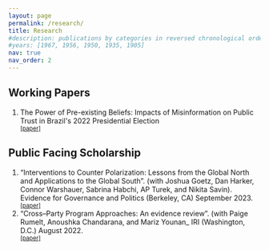 ```yaml
---
layout: page
permalink: /research/
title: Research
#description: publications by categories in reversed chronological order. generated by jekyll-scholar.
#years: [1967, 1956, 1950, 1935, 1905]
nav: true
nav_order: 2
---
```



<h2 class="year">Working Papers</h2>

<ol>
    <li>
The Power of Pre-existing Beliefs: Impacts of Misinformation on Public Trust in Brazil's 2022 Presidential Election <br>
  <div class="btn-group">
 <div class="button" width="60" height="100"><small><a href = "http://rachelberwald.github.io/assets/pdf/election2022.pdf">[paper]</a></small></div>

</ol>


<h2 class="year">Public Facing Scholarship</h2>
<ol>
<li>
“Interventions to Counter Polarization: Lessons from the Global North and Applications to the Global South”. (with Joshua Goetz, Dan Harker, Connor Warshauer, Sabrina Habchi, AP Turek, and Nikita Savin). Evidence for Governance and Politics (Berkeley, CA) September 2023. <br>
   <div class="btn-group">
 <div class="button" width="60" height="100"><small><a href = "http://rachelberwald.github.io/assets/pdf/Depolarization.pdf">[paper]</a></small></div>  

<li>
“Cross–Party Program Approaches: An evidence review”. (with Paige Rumelt, Anoushka Chandarana, and Mariz Younan_ IRI (Washington, D.C.) August 2022.
   <div class="btn-group">
 <div class="button" width="60" height="100"><small><a href = "http://rachelberwald.github.io/assets/pdf/Cross-party_Programs.pdf">[paper]</a></small></div>  

  </li>
</ol>

